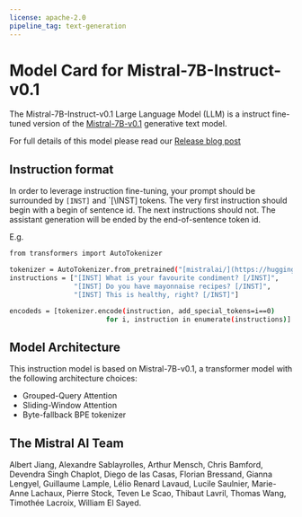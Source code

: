 ```yaml
---
license: apache-2.0
pipeline_tag: text-generation
---
```


# Model Card for Mistral-7B-Instruct-v0.1

The Mistral-7B-Instruct-v0.1 Large Language Model (LLM) is a instruct fine-tuned version of the [Mistral-7B-v0.1](https://huggingface.co/mistralai/Mistral-7B-v0.1) generative text model.

For full details of this model please read our [Release blog post](https://mistral.ai/news/announcing-mistral-7b-v0.1/)

## Instruction format

In order to leverage instruction fine-tuning, your prompt should be surrounded by `[INST]` and `[\INST] tokens. The very first instruction should begin with a begin of sentence id. The next instructions should not. The assistant generation will be ended by the end-of-sentence token id.

E.g.

```bash
from transformers import AutoTokenizer

tokenizer = AutoTokenizer.from_pretrained("[mistralai/](https://huggingface.co/mistralai/Mistral-7B-v0.1)Mistral-7B-Instruct-v0.1")
instructions = ["[INST] What is your favourite condiment? [/INST]", 
                "[INST] Do you have mayonnaise recipes? [/INST]", 
                "[INST] This is healthy, right? [/INST]"]

encodeds = [tokenizer.encode(instruction, add_special_tokens=i==0) 
						for i, instruction in enumerate(instructions)]
```

## Model Architecture
This instruction model is based on Mistral-7B-v0.1, a transformer model with the following architecture choices:
- Grouped-Query Attention
- Sliding-Window Attention
- Byte-fallback BPE tokenizer

## The Mistral AI Team

Albert Jiang, Alexandre Sablayrolles, Arthur Mensch, Chris Bamford, Devendra Singh Chaplot, Diego de las Casas, Florian Bressand, Gianna Lengyel, Guillaume Lample, Lélio Renard Lavaud, Lucile Saulnier, Marie-Anne Lachaux, Pierre Stock, Teven Le Scao, Thibaut Lavril, Thomas Wang, Timothée Lacroix, William El Sayed.